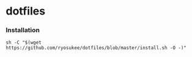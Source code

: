 # dotfiles

### Installation
`sh -C "$(wget https://github.com/ryosukee/dotfiles/blob/master/install.sh -O -)"`
